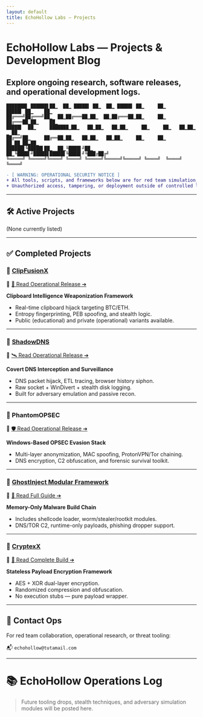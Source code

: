 ```yaml
---
layout: default
title: EchoHollow Labs — Projects
---
```


# EchoHollow Labs — Projects & Development Blog

## Explore ongoing research, software releases, and operational development logs.

```
███████▋ ██████▌██▁  ██▁ █████▌ ██▁  ██▁ █████▌ ██▁     ██▁      █████▌ ██▁    ██▁
██╔═══╝██╔═══╝██▁  ██▁██╔═══██▁██▁  ██▁██╔═══██▁██▁     ██▁     ██╔═══██▁██▁    ██▁
█████▌  ██▁     ███████▁██▁   ██▁██▁   ██▁██▁     ██▁     ██▁   ██▁██▁ ▁ ██▁
██╔══╝██▁     ██╔══██▁██▁   ██▁██▁   ██▁██▁     ██▁     ██▁   ██▁██▁██▃██▁
██████▋╚█████▌██▁  ██▁╚████▌╝██▁  ██▁╚████▌╝█████▋█████▋╚████▌╝╚███╔██╔╝
╚═════╝ ╚═════╝╚════╝ ╚════╝ ╚═════╝╚═════╝╚═════╝ ╚════╝  ╚════╝ ╚════╝
```

```diff
- [ WARNING: OPERATIONAL SECURITY NOTICE ]
+ All tools, scripts, and frameworks below are for red team simulation, threat analysis, and cybersecurity research only.
+ Unauthorized access, tampering, or deployment outside of controlled labs is illegal and strictly forbidden.
```

---

## 🛠️ Active Projects

(None currently listed)

---

## ✅ Completed Projects

### 🔗 [ClipFusionX](https://github.com/echohollow/ClipFusionX)  
📖 [📝 Read Operational Release ➔](/2025/04/26/clipfusionx.html)

**Clipboard Intelligence Weaponization Framework**

* Real-time clipboard hijack targeting BTC/ETH.
* Entropy fingerprinting, PEB spoofing, and stealth logic.
* Public (educational) and private (operational) variants available.

---

### 🔗 [ShadowDNS](https://github.com/echohollow/ShadowDNS)  
📖 [🛰️ Read Operational Release ➔](/2025/04/28/shadowdns.html)

**Covert DNS Interception and Surveillance**

* DNS packet hijack, ETL tracing, browser history siphon.
* Raw socket + WinDivert + stealth disk logging.
* Built for adversary emulation and passive recon.

---

### 🔗 PhantomOPSEC  
📖 [🛡️ Read Operational Release ➔](/2025/04/28/phantomopsec.html)

**Windows-Based OPSEC Evasion Stack**

* Multi-layer anonymization, MAC spoofing, ProtonVPN/Tor chaining.
* DNS encryption, C2 obfuscation, and forensic survival toolkit.

---

### 🔗 [GhostInject Modular Framework](https://github.com/echohollow/Modular-Malware-Framework)  
📖 [🧬 Read Full Guide ➔](/2025/05/03/ghostinject.html)

**Memory-Only Malware Build Chain**

* Includes shellcode loader, worm/stealer/rootkit modules.
* DNS/TOR C2, runtime-only payloads, phishing dropper support.

---

### 🔗 [CryptexX](https://github.com/echohollow/CryptexX)  
📖 [🔐 Read Complete Build ➔](/2025/05/03/cryptexx.html)

**Stateless Payload Encryption Framework**

* AES + XOR dual-layer encryption.  
* Randomized compression and obfuscation.  
* No execution stubs — pure payload wrapper.

---

## 🧬 Contact Ops

For red team collaboration, operational research, or threat tooling:

📬 `echohollow@tutamail.com`

---

# 📚 EchoHollow Operations Log

> Future tooling drops, stealth techniques, and adversary simulation modules will be posted here.

